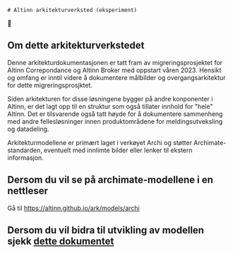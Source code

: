 	# Altinn arkitekturverksted (eksperiment)

:construction:

## Om dette arkitekturverkstedet
Denne arkitekturdokumentasjonen  er tatt fram av migreringsprosjektet for Altinn Correpondance og Altinn Broker med oppstart våren 2023. Hensikt og omfang er inntil videre å dokumentere målbilder og overgangsarkitektur for dette migreringsprosjktet.

Siden arkitekturen for disse løsningene bygger på andre konponenter i Altinn, er det lagt opp til en struktur som også tillater innhold for "hele" Altinn. Det er tilsvarende også tatt høyde for å dokumentere  sammenheng med andre fellesløsninger innen produktområdene for meldingsutveksling og datadeling.

Arkitekturmodellene er primært laget i verkøyet Archi og støtter Archimate-standarden, eventuelt med innlimte bilder eller lenker til ekstern informasjon.


## Dersom du vil se på archimate-modellene i en nettleser
Gå til <https://altinn.github.io/ark/models/archi>


## Dersom du vil bidra til utvikling av modellen sjekk [dette dokumentet](./CONTRIBUTING.md)
